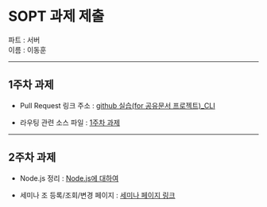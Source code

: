 # SOPT 과제 제출

파트 : 서버  
이름 : 이동훈

---

## 1주차 과제 

- Pull Request 링크 주소 : [github 실습(for 공유문서 프로젝트)_CLI](https://github.com/WITH-SOPT-SERVER/SOPT-SEVER-SEMINAR/blob/develop/seminar2/git%20%EB%82%B4%EB%A0%A4%EB%B0%9B%EA%B8%B0%20CLI.md)


- 라우팅 관련 소스 파일 :  [1주차 과제](https://github.com/donghunee/SOPT_Assignment/tree/master/Week1)

---

## 2주차 과제

- Node.js 정리 : [Node.js에 대하여](https://github.com/donghunee/SOPT_Assignment/blob/master/Week2/Nodejs.md)

- 세미나 조 등록/조회/변경 페이지 : [세미나 페이지 링크](https://serene-oasis-25380.herokuapp.com/api/group/)